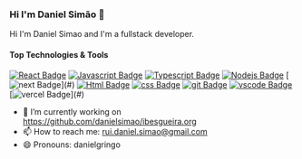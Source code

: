 ### Hi I'm Daniel Simão 👋

Hi I'm Daniel Simao and I'm a fullstack developer.

#### Top Technologies & Tools

[![React Badge](https://img.shields.io/badge/-React-61DBFB?style=for-the-badge&labelColor=black&logo=react&logoColor=61DBFB)](#) 
[![Javascript Badge](https://img.shields.io/badge/-Javascript-F0DB4F?style=for-the-badge&labelColor=black&logo=javascript&logoColor=F0DB4F)](#) 
[![Typescript Badge](https://img.shields.io/badge/-Typescript-007acc?style=for-the-badge&labelColor=black&logo=typescript&logoColor=007acc)](#) [![Nodejs Badge](https://img.shields.io/badge/-node.js-3C873A?style=for-the-badge&labelColor=black&logo=node.js&logoColor=3C873A)](#) 
[![next Badge](https://img.shields.io/badge/next.js%20-%23000000.svg?&style=for-the-badge&logo=next.js&logoColor=white")](#)
[![Html Badge](https://img.shields.io/badge/html%20-%23E34F26.svg?&style=for-the-badge&labelColor=black&logo=html5&logoColor=white)](#) 
[![css Badge](https://img.shields.io/badge/css%20-%231572B6.svg?&style=for-the-badge&labelColor=black&logo=css3&logoColor=white)](#) 
[![git Badge](https://img.shields.io/badge/git%20-%23F05032.svg?&style=for-the-badge&labelColor=black&logo=git&logoColor=white)](#) 
[![vscode Badge](https://img.shields.io/badge/-vscode-007ACC?style=for-the-badge&logo=visual-studio-code)](#) 
[![vercel Badge](https://img.shields.io/badge/vercel%20-%23000000.svg?&style=for-the-badge&logo=vercel&logoColor=white")](#)

- 🔭 I’m currently working on https://github.com/danielsimao/ibesgueira.org
- 📫 How to reach me: rui.daniel.simao@gmail.com
- 😄 Pronouns: danielgringo



